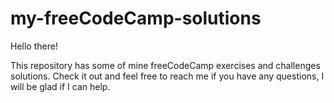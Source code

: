 # my-freeCodeCamp-solutions

Hello there!

This repository has some of mine freeCodeCamp exercises and challenges solutions. Check it out and feel free to reach me if
you have any questions, I will be glad if I can help.
